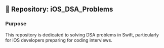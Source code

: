 ## 📌 Repository: iOS_DSA_Problems
### Purpose
This repository is dedicated to solving DSA problems in Swift, particularly for iOS developers preparing for coding interviews.
